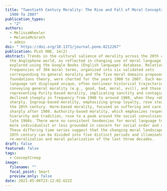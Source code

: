 ```yaml
---
title: "Twentieth Century Morality: The Rise and Fall of Moral Concepts From
  1900 To 2007"
publication_types:
  - "2"
authors:
  - MelissaWheeler
  - MelanieMcGrath
  - admin
doi: " https://doi.org/10.1371/journal.pone.0212267"
publication: PLoS ONE, 14(2)
abstract: Trends in the cultural salience of morality across the 20th century in
  the Anglophone world, as reflected in changing use of moral language, were
  explored using the Google Books (English language) database. Relative
  frequencies of 304 moral terms, organized into six validated sets
  corresponding to general morality and the five moral domains proposed by moral
  foundations theory, were charted for the years 1900 to 2007. Each moral
  language set displayed unique, often nonlinear historical trajectories. Words
  conveying general morality (e.g., good, bad, moral, evil), and those
  representing Purity-based morality, implicating sanctity and contagion,
  declined steeply in frequency from 1900 to around 1980, when they rebounded
  sharply. Ingroup-based morality, emphasizing group loyalty, rose steadily over
  the 20th century. Harm-based morality, focused on suffering and care, rose
  sharply after 1980. Authority-based morality, which emphasizes respect for
  hierarchy and tradition, rose to a peak around the social convulsions of the
  late 1960s. There were no consistent tendencies for moral language to become
  more individualist or less grounded in concern for social order and cohesion.
  These differing time series suggest that the changing moral landscape of the
  20th century can be divided into five distinct periods and illuminate the
  re-moralization and moral polarization of the last three decades.
draft: false
featured: false
tags:
  - ConceptCreep
image:
  filename: ""
  focal_point: Smart
  preview_only: false
date: 2021-05-06T23:12:02.622Z
---
```

